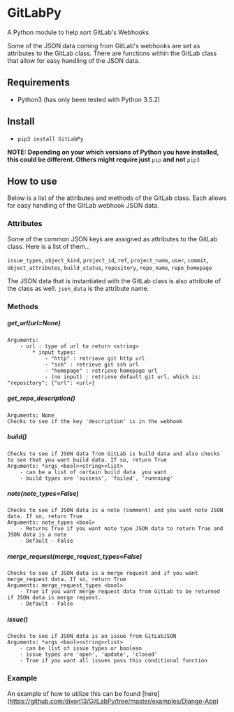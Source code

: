 # GitLabPy
A Python module to help sort GitLab's Webhooks

Some of the JSON data coming from GitLab's webhooks are set as attributes to the GitLab class. There are functions within the GitLab class that allow for easy handling of the JSON data.

## Requirements
* Python3 (has only been tested with Python 3.5.2)


## Install
* `pip3 install GitLabPy`

**NOTE: Depending on your which versions of Python you have installed, this could be different. Others might require just** `pip` **and not** `pip3`

## How to use
Below is a list of the attributes and methods of the GitLab class. Each allows for easy handling of the GitLab webhook JSON data.

### Attributes
Some of the common JSON keys are assigned as attributes to the GitLab class. Here is a list of them...

`issue_types`, `object_kind`, `project_id`, `ref`, `project_name`, `user`, `commit`, `object_attributes`, `build_status`, `repository`, `repo_name`, `repo_homepage`

The JSON data that is instantiated with the GitLab class is also attribute of the class as well. `json_data` is the attribute name.

### Methods
##### get_url(url=None)
    Arguments:
        - url : type of url to return <string>
            * input types:
                - "http" : retrieve git http url
                - "ssh" : retrieve git ssh url
                - "homepage" : retrieve homepage url
                - (no input) : retrieve default git url, which is: "repository": {"url": <url>}
                    
##### get_repo_description()
    Arguments: None
    Checks to see if the key 'description' is in the webhook
    
##### build()
    Checks to see if JSON data from GitLab is build data and also checks to see that you want build data. If so, return True
    Arguments: *args <bool><string><list>
        - can be a list of certain build data  you want
        - build types are 'success', 'failed', 'runnning'
        
##### note(note_types=False)
    Checks to see if JSON data is a note (comment) and you want note JSON data. If so, return True
    Arguments: note_types <bool>
        - Returns True if you want note type JSON data to return True and JSON data is a note
        - Default - False
        
##### merge_request(merge_request_types=False)
    Checks to see if JSON data is a merge request and if you want merge_request data. If so, return True
    Arguments: merge_request_types <bool>
        - True if you want merge request data from GitLab to be returned if JSON data is merge request.
        - Default - False
        
##### issue()
    Checks to see if JSON data is an issue from GitLabJSON
    Arguments: *args <bool><string><list>
        - can be list of issue types or boolean
        - issue types are 'open', 'update', 'closed'
        - True if you want all issues pass this conditional function
        
### Example
An example of how to utilize this can be found [here] (https://github.com/dixon13/GitLabPy/tree/master/examples/Django-App)
